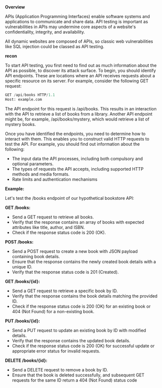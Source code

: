 **Overview**

APIs (Application Programming Interfaces) enable software systems and applications to communicate and share data. API testing is important as vulnerabilities in APIs may undermine core aspects of a website's confidentiality, integrity, and availability.

All dynamic websites are composed of APIs, so classic web vulnerabilities like SQL injection could be classed as API testing.

**recon**

To start API testing, you first need to find out as much information about the API as possible, to discover its attack surface. To begin, you should identify API endpoints. These are locations where an API receives requests about a specific resource on its server. For example, consider the following GET request:

```sql
GET /api/books HTTP/1.1
Host: example.com
```

The API endpoint for this request is /api/books. This results in an interaction with the API to retrieve a list of books from a library. Another API endpoint might be, for example, /api/books/mystery, which would retrieve a list of mystery books.

Once you have identified the endpoints, you need to determine how to interact with them. This enables you to construct valid HTTP requests to test the API. For example, you should find out information about the following:

- The input data the API processes, including both compulsory and optional parameters.
- The types of requests the API accepts, including supported HTTP methods and media formats.
- Rate limits and authentication mechanisms

**Example:**

Let's test the /books endpoint of our hypothetical bookstore API:

**GET /books:**

- Send a GET request to retrieve all books.
- Verify that the response contains an array of books with expected attributes like title, author, and ISBN.
- Check if the response status code is 200 (OK).

**POST /books:**

- Send a POST request to create a new book with JSON payload containing book details.
- Ensure that the response contains the newly created book details with a unique ID.
- Verify that the response status code is 201 (Created).

**GET /books/{id}:**

- Send a GET request to retrieve a specific book by ID.
- Verify that the response contains the book details matching the provided ID.
- Check if the response status code is 200 (OK) for an existing book or 404 (Not Found) for a non-existing book.

**PUT /books/{id}:**

- Send a PUT request to update an existing book by ID with modified details.
- Verify that the response contains the updated book details.
- Check if the response status code is 200 (OK) for successful update or appropriate error status for invalid requests.

**DELETE /books/{id}:**

- Send a DELETE request to remove a book by ID.
- Ensure that the book is deleted successfully, and subsequent GET requests for the same ID return a 404 (Not Found) status code
